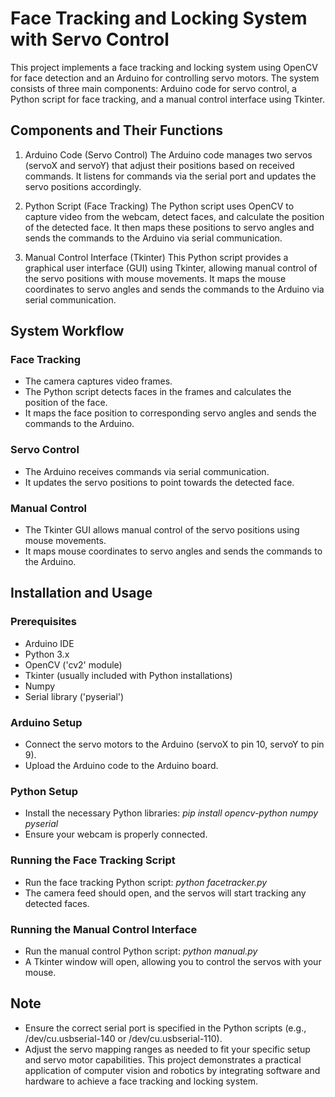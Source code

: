 # Face Tracking and Locking System with Servo Control
This project implements a face tracking and locking system using OpenCV for face detection and an Arduino for controlling servo motors. The system consists of three main components: Arduino code for servo control, a Python script for face tracking, and a manual control interface using Tkinter.

## Components and Their Functions
1. Arduino Code (Servo Control)
The Arduino code manages two servos (servoX and servoY) that adjust their positions based on received commands. It listens for commands via the serial port and updates the servo positions accordingly.

2. Python Script (Face Tracking)
The Python script uses OpenCV to capture video from the webcam, detect faces, and calculate the position of the detected face. It then maps these positions to servo angles and sends the commands to the Arduino via serial communication.

3. Manual Control Interface (Tkinter)
This Python script provides a graphical user interface (GUI) using Tkinter, allowing manual control of the servo positions with mouse movements. It maps the mouse coordinates to servo angles and sends the commands to the Arduino via serial communication.

## System Workflow
### Face Tracking
  - The camera captures video frames.
  - The Python script detects faces in the frames and calculates the position of the face.
  - It maps the face position to corresponding servo angles and sends the commands to the Arduino.

### Servo Control
  - The Arduino receives commands via serial communication.
  - It updates the servo positions to point towards the detected face.

### Manual Control
- The Tkinter GUI allows manual control of the servo positions using mouse movements.
- It maps mouse coordinates to servo angles and sends the commands to the Arduino.

## Installation and Usage

### Prerequisites
  - Arduino IDE
  - Python 3.x
  - OpenCV ('cv2' module)
  - Tkinter (usually included with Python installations)
  - Numpy
  - Serial library ('pyserial')

### Arduino Setup
  - Connect the servo motors to the Arduino (servoX to pin 10, servoY to pin 9).
  - Upload the Arduino code to the Arduino board.

### Python Setup
  - Install the necessary Python libraries:
    *pip install opencv-python numpy pyserial*
  - Ensure your webcam is properly connected.

### Running the Face Tracking Script
  - Run the face tracking Python script:
    *python facetracker.py*
  - The camera feed should open, and the servos will start tracking any detected faces.

### Running the Manual Control Interface
  - Run the manual control Python script:
    *python manual.py*
  - A Tkinter window will open, allowing you to control the servos with your mouse.

## Note
  - Ensure the correct serial port is specified in the Python scripts (e.g., /dev/cu.usbserial-140 or /dev/cu.usbserial-110).
  - Adjust the servo mapping ranges as needed to fit your specific setup and servo motor capabilities.
This project demonstrates a practical application of computer vision and robotics by integrating software and hardware to achieve a face tracking and locking system.

